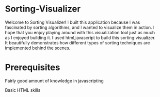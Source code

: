 # Sorting-Visualizer

Welcome to Sorting Visualizer! I built this application because I was fascinated by sorting algorithms, and I wanted to visualize them in action. I hope that you enjoy playing around with this visualization tool just as much as I enjoyed building it. 
I used html,javascript to build this sorting visualizer. 
It beautifully demonstrates how different types of sorting techniques are implemented behind the scenes.

# Prerequisites

Fairly good amount of knowledge in javascripting

Basic HTML skills
